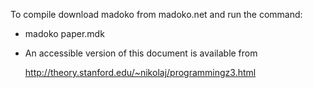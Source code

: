 To compile download madoko from madoko.net and run the command:

* madoko paper.mdk

* An accessible version of this document is available from

  <http://theory.stanford.edu/~nikolaj/programmingz3.html>